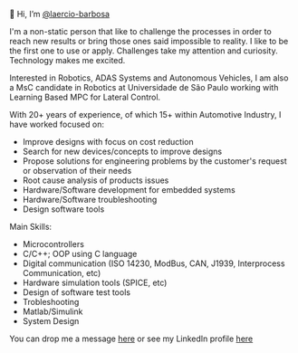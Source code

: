 👋 Hi, I’m [@laercio-barbosa](https://www.linkedin.com/in/laerciobarbosa/)

I'm a non-static person that like to challenge the processes in order to reach new results or bring those ones said impossible to reality. I like to be the first one to use or apply. Challenges take my attention and curiosity. Technology makes me excited.

Interested in Robotics, ADAS Systems and Autonomous Vehicles, I am also a MsC candidate in Robotics at Universidade de São Paulo working with Learning Based MPC for Lateral Control. 

With 20+ years of experience, of which 15+ within Automotive Industry, I have worked focused on:
- Improve designs with focus on cost reduction
- Search for new devices/concepts to improve designs
- Propose solutions for engineering problems by the customer's request or observation of their needs
- Root cause analysis of products issues
- Hardware/Software development for embedded systems
- Hardware/Software troubleshooting
- Design software tools

Main Skills:
- Microcontrollers
- C/C++; OOP using C language
- Digital communication (ISO 14230, ModBus, CAN, J1939, Interprocess Communication, etc)
- Hardware simulation tools (SPICE, etc)
- Design of software test tools
- Trobleshooting
- Matlab/Simulink
- System Design

You can drop me a message [here](mailto:leoabubauru@hotmail.com) or see my LinkedIn profile [here](https://www.linkedin.com/in/laerciobarbosa/)

<!---
laercio-barbosa/laercio-barbosa is a ✨ special ✨ repository because its `README.md` (this file) appears on your GitHub profile.
You can click the Preview link to take a look at your changes.
--->
